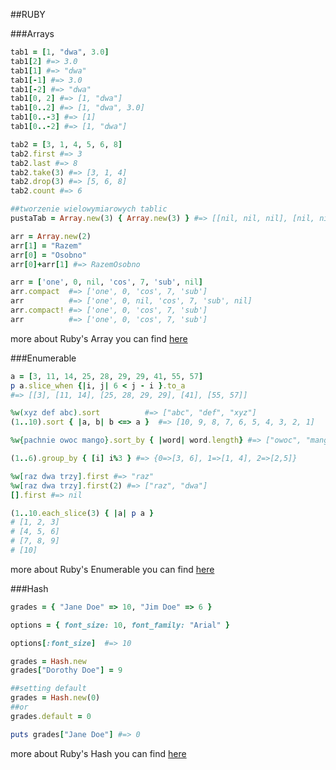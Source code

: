 ##RUBY

###Arrays

```ruby
tab1 = [1, "dwa", 3.0]
tab1[2] #=> 3.0
tab1[1] #=> "dwa"
tab1[-1] #=> 3.0
tab1[-2] #=> "dwa"
tab1[0, 2] #=> [1, "dwa"]
tab1[0..2] #=> [1, "dwa", 3.0]
tab1[0..-3] #=> [1]
tab1[0..-2] #=> [1, "dwa"]

tab2 = [3, 1, 4, 5, 6, 8]
tab2.first #=> 3
tab2.last #=> 8
tab2.take(3) #=> [3, 1, 4]
tab2.drop(3) #=> [5, 6, 8]
tab2.count #=> 6

##tworzenie wielowymiarowych tablic
pustaTab = Array.new(3) { Array.new(3) } #=> [[nil, nil, nil], [nil, nil, nil], [nil, nil, nil]]

arr = Array.new(2)
arr[1] = "Razem"
arr[0] = "Osobno"
arr[0]+arr[1] #=> RazemOsobno

arr = ['one', 0, nil, 'cos', 7, 'sub', nil]
arr.compact  #=> ['one', 0, 'cos', 7, 'sub']
arr          #=> ['one', 0, nil, 'cos', 7, 'sub', nil]
arr.compact! #=> ['one', 0, 'cos', 7, 'sub']
arr          #=> ['one', 0, 'cos', 7, 'sub']

```

more about Ruby's Array you can find [here](http://ruby-doc.org/core-2.2.3/Array.html)

###Enumerable

```ruby
a = [3, 11, 14, 25, 28, 29, 29, 41, 55, 57]
p a.slice_when {|i, j| 6 < j - i }.to_a
#=> [[3], [11, 14], [25, 28, 29, 29], [41], [55, 57]]

%w(xyz def abc).sort          #=> ["abc", "def", "xyz"]
(1..10).sort { |a, b| b <=> a }  #=> [10, 9, 8, 7, 6, 5, 4, 3, 2, 1]

%w{pachnie owoc mango}.sort_by { |word| word.length} #=> ["owoc", "mango", "pachnie"]

(1..6).group_by { [i] i%3 } #=> {0=>[3, 6], 1=>[1, 4], 2=>[2,5]}

%w[raz dwa trzy].first #=> "raz"
%w[raz dwa trzy].first(2) #=> ["raz", "dwa"]
[].first #=> nil

(1..10.each_slice(3) { |a| p a }
# [1, 2, 3]
# [4, 5, 6]
# [7, 8, 9]
# [10]

```

more about Ruby's Enumerable you can find [here](http://ruby-doc.org/core-2.2.3/Enumerable.html)

###Hash

```ruby
grades = { "Jane Doe" => 10, "Jim Doe" => 6 }

options = { font_size: 10, font_family: "Arial" }

options[:font_size]  #=> 10

grades = Hash.new
grades["Dorothy Doe"] = 9

##setting default
grades = Hash.new(0)
##or
grades.default = 0

puts grades["Jane Doe"] #=> 0

```

more about Ruby's Hash you can find [here](http://ruby-doc.org/core-2.2.3/Hash.html)